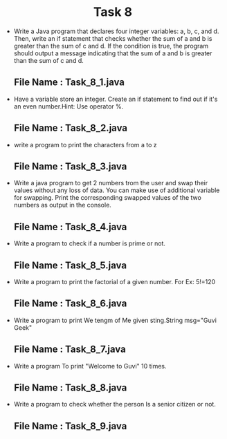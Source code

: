 <h1 align="center">
  Task 8
</h1> 

* Write a Java program that declares four integer variables: a, b, c, and d. Then, write an if statement that checks whether the sum of a and b is greater than the sum of c and d. If the condition is true, the program should output a message indicating that the sum of a and b is greater than the sum of c and d.
  ## File Name : Task_8_1.java
  
  
* Have a variable store an integer. Create an if statement to find out if it's an even number.Hint: Use operator %.
  ## File Name : Task_8_2.java
 
  
* write a program to print the characters from a to z
  ## File Name : Task_8_3.java
 
* Write a java program to get 2 numbers trom the user and swap their values without any loss of data. You can make use of additional variable for swapping. Print the corresponding swapped values of the two numbers as output in the console.
  ## File Name : Task_8_4.java
 
* Write a program to check if a number is prime or not.
  ## File Name : Task_8_5.java
 
* Write a program to print the factorial of a given number. For Ex: 5!=120 
  ## File Name : Task_8_6.java
  
* Write a program to print We tengm of Me given sting.String msg="Guvi Geek" 
  ## File Name : Task_8_7.java
 
* Write a program To print "Welcome to Guvi" 10 times.
  ## File Name : Task_8_8.java
 
* Write a program to check whether the person Is a senior citizen or not.
  ## File Name : Task_8_9.java
 